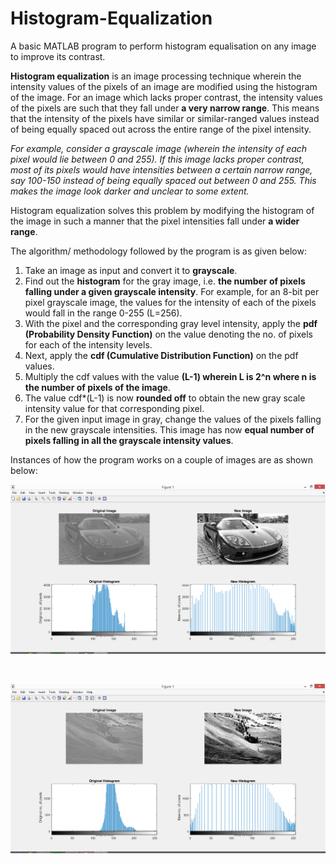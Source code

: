 # Histogram-Equalization
A basic MATLAB program to perform histogram equalisation on any image to improve its contrast.

**Histogram equalization** is an image processing technique wherein the intensity values of the pixels of an image are modified using the histogram of the image.
For an image which lacks proper contrast, the intensity values of the pixels are such that they fall under **a very narrow range**. This means that the intensity of
the pixels have similar or similar-ranged values instead of being equally spaced out across the entire range of the pixel intensity.

*For example, consider a grayscale image (wherein the intensity of each pixel would lie between 0 and 255). If this image lacks proper contrast, most of its pixels would
have intensities between a certain narrow range, say 100-150 instead of being equally spaced out between 0 and 255. This makes the image look darker and unclear to some extent.*

Histogram equalization solves this problem by modifying the histogram of the image in such a manner that the pixel intensities fall under **a wider range**.

The algorithm/ methodology followed by the program is as given below:
1. Take an image as input and convert it to **grayscale**.
2. Find out the **histogram** for the gray image, i.e. **the number of pixels falling under a given grayscale intensity**. For example, for an 8-bit per pixel grayscale image, the values for the intensity of each of the pixels would fall in the range 0-255 (L=256).
3. With the pixel and the corresponding gray level intensity, apply the **pdf (Probability Density Function)** on the value denoting the no. of pixels for each of the intensity levels.
4. Next, apply the **cdf (Cumulative Distribution Function)** on the pdf values.
5. Multiply the cdf values with the value **(L-1) wherein L is 2^n where n is the number of pixels of the image**.
6. The value cdf*(L-1) is now **rounded off** to obtain the new gray scale intensity value for that corresponding pixel.
7. For the given input image in gray, change the values of the pixels falling in the new grayscale intensities. This image has now **equal number of pixels falling in all the grayscale intensity values**.

Instances of how the program works on a couple of images are as shown below:

![alt text](https://github.com/shamilee05/Histogram-Equalization/blob/master/car.PNG)

<br>

![alt text](https://github.com/shamilee05/Histogram-Equalization/blob/master/scenary.PNG)
